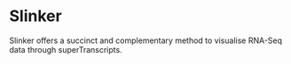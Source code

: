 # Slinker
Slinker offers a succinct and complementary method to visualise RNA-Seq data through superTranscripts.
